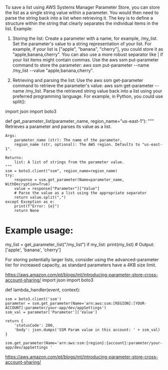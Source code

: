To save a list using AWS Systems Manager Parameter Store, you can store the list as a single string value within a parameter. You would then need to parse the string back into a list when retrieving it. The key is to define a structure within the string that clearly separates the individual items in the list.
Example:
1. Storing the list:
Create a parameter with a name, for example, /my_list.
Set the parameter's value to a string representation of your list. For example, if your list is ["apple", "banana", "cherry"], you could store it as "apple,banana,cherry".
You can also use a more robust separator like | if your list items might contain commas.
Use the aws ssm put-parameter command to store the parameter: aws ssm put-parameter --name /my_list --value "apple,banana,cherry".

2. Retrieving and parsing the list:
Use the aws ssm get-parameter command to retrieve the parameter's value: aws ssm get-parameter --name /my_list.
Parse the retrieved string value back into a list using your preferred programming language. For example, in Python, you could use split():

import json
import boto3

def get_parameter_list(parameter_name, region_name="us-east-1"):
    """
    Retrieves a parameter and parses its value as a list.

    Args:
        parameter_name (str): The name of the parameter.
        region_name (str, optional): The AWS region. Defaults to "us-east-1".

    Returns:
        list: A list of strings from the parameter value.
    """
    ssm = boto3.client("ssm", region_name=region_name)
    try:
        response = ssm.get_parameter(Name=parameter_name, WithDecryption=True)
        value = response["Parameter"]["Value"]
        # Parse the value as a list using the appropriate separator
        return value.split(",")
    except Exception as e:
        print(f"Error: {e}")
        return None

# Example usage:
my_list = get_parameter_list("/my_list")
if my_list:
    print(my_list)  # Output: ['apple', 'banana', 'cherry']



For storing potentially larger lists, consider using the advanced-parameter tier for increased capacity, as standard parameters have a 4KB size limit. 

https://aws.amazon.com/pt/blogs/mt/introducing-parameter-store-cross-account-sharing/
import json
import boto3

def lambda_handler(event, context):

    ssm = boto3.client('ssm')
    parameter = ssm.get_parameter(Name='arn:aws:ssm:[REGION]:[YOUR-ACCOUNT]:parameter/your-app/dev/appSettings')
    ssm_val = parameter['Parameter']['Value']

    return {
        'statusCode': 200,
        'body': json.dumps('SSM Param value in this account: ' + ssm_val)
    }

    ssm.get_parameter(Name='arn:aws:ssm:{region}:{account}:parameter/your-app/dev/appSettings '

https://aws.amazon.com/pt/blogs/mt/introducing-parameter-store-cross-account-sharing/
